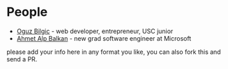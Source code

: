 # People

* [Oguz Bilgic](http://oguzbilgic.com) - web developer, entrepreneur, USC junior
* [Ahmet Alp Balkan](http://ahmetalpbalkan.com) - new grad software engineer at Microsoft

please add your info here in any format you like, you can also fork this and send a PR.
